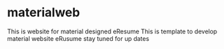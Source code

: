 # materialweb
This is website for material designed eResume
This is template to develop material website eRusume stay tuned for up dates

